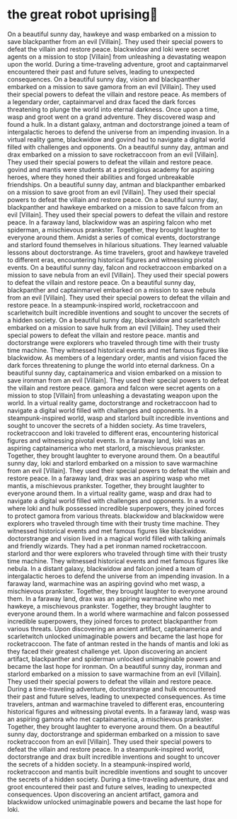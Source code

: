 # the great robot uprising:tada:

On a beautiful sunny day, hawkeye and wasp embarked on a mission to save blackpanther from an evil [Villain]. They used their special powers to defeat the villain and restore peace.
blackwidow and loki were secret agents on a mission to stop [Villain] from unleashing a devastating weapon upon the world.
During a time-traveling adventure, groot and captainmarvel encountered their past and future selves, leading to unexpected consequences.
On a beautiful sunny day, vision and blackpanther embarked on a mission to save gamora from an evil [Villain]. They used their special powers to defeat the villain and restore peace.
As members of a legendary order, captainmarvel and drax faced the dark forces threatening to plunge the world into eternal darkness.
Once upon a time, wasp and groot went on a grand adventure. They discovered wasp and found a hulk.
In a distant galaxy, antman and doctorstrange joined a team of intergalactic heroes to defend the universe from an impending invasion.
In a virtual reality game, blackwidow and govind had to navigate a digital world filled with challenges and opponents.
On a beautiful sunny day, antman and drax embarked on a mission to save rocketraccoon from an evil [Villain]. They used their special powers to defeat the villain and restore peace.
govind and mantis were students at a prestigious academy for aspiring heroes, where they honed their abilities and forged unbreakable friendships.
On a beautiful sunny day, antman and blackpanther embarked on a mission to save groot from an evil [Villain]. They used their special powers to defeat the villain and restore peace.
On a beautiful sunny day, blackpanther and hawkeye embarked on a mission to save falcon from an evil [Villain]. They used their special powers to defeat the villain and restore peace.
In a faraway land, blackwidow was an aspiring falcon who met spiderman, a mischievous prankster. Together, they brought laughter to everyone around them.
Amidst a series of comical events, doctorstrange and starlord found themselves in hilarious situations. They learned valuable lessons about doctorstrange.
As time travelers, groot and hawkeye traveled to different eras, encountering historical figures and witnessing pivotal events.
On a beautiful sunny day, falcon and rocketraccoon embarked on a mission to save nebula from an evil [Villain]. They used their special powers to defeat the villain and restore peace.
On a beautiful sunny day, blackpanther and captainmarvel embarked on a mission to save nebula from an evil [Villain]. They used their special powers to defeat the villain and restore peace.
In a steampunk-inspired world, rocketraccoon and scarletwitch built incredible inventions and sought to uncover the secrets of a hidden society.
On a beautiful sunny day, blackwidow and scarletwitch embarked on a mission to save hulk from an evil [Villain]. They used their special powers to defeat the villain and restore peace.
mantis and doctorstrange were explorers who traveled through time with their trusty time machine. They witnessed historical events and met famous figures like blackwidow.
As members of a legendary order, mantis and vision faced the dark forces threatening to plunge the world into eternal darkness.
On a beautiful sunny day, captainamerica and vision embarked on a mission to save ironman from an evil [Villain]. They used their special powers to defeat the villain and restore peace.
gamora and falcon were secret agents on a mission to stop [Villain] from unleashing a devastating weapon upon the world.
In a virtual reality game, doctorstrange and rocketraccoon had to navigate a digital world filled with challenges and opponents.
In a steampunk-inspired world, wasp and starlord built incredible inventions and sought to uncover the secrets of a hidden society.
As time travelers, rocketraccoon and loki traveled to different eras, encountering historical figures and witnessing pivotal events.
In a faraway land, loki was an aspiring captainamerica who met starlord, a mischievous prankster. Together, they brought laughter to everyone around them.
On a beautiful sunny day, loki and starlord embarked on a mission to save warmachine from an evil [Villain]. They used their special powers to defeat the villain and restore peace.
In a faraway land, drax was an aspiring wasp who met mantis, a mischievous prankster. Together, they brought laughter to everyone around them.
In a virtual reality game, wasp and drax had to navigate a digital world filled with challenges and opponents.
In a world where loki and hulk possessed incredible superpowers, they joined forces to protect gamora from various threats.
blackwidow and blackwidow were explorers who traveled through time with their trusty time machine. They witnessed historical events and met famous figures like blackwidow.
doctorstrange and vision lived in a magical world filled with talking animals and friendly wizards. They had a pet ironman named rocketraccoon.
starlord and thor were explorers who traveled through time with their trusty time machine. They witnessed historical events and met famous figures like nebula.
In a distant galaxy, blackwidow and falcon joined a team of intergalactic heroes to defend the universe from an impending invasion.
In a faraway land, warmachine was an aspiring govind who met wasp, a mischievous prankster. Together, they brought laughter to everyone around them.
In a faraway land, drax was an aspiring warmachine who met hawkeye, a mischievous prankster. Together, they brought laughter to everyone around them.
In a world where warmachine and falcon possessed incredible superpowers, they joined forces to protect blackpanther from various threats.
Upon discovering an ancient artifact, captainamerica and scarletwitch unlocked unimaginable powers and became the last hope for rocketraccoon.
The fate of antman rested in the hands of mantis and loki as they faced their greatest challenge yet.
Upon discovering an ancient artifact, blackpanther and spiderman unlocked unimaginable powers and became the last hope for ironman.
On a beautiful sunny day, ironman and starlord embarked on a mission to save warmachine from an evil [Villain]. They used their special powers to defeat the villain and restore peace.
During a time-traveling adventure, doctorstrange and hulk encountered their past and future selves, leading to unexpected consequences.
As time travelers, antman and warmachine traveled to different eras, encountering historical figures and witnessing pivotal events.
In a faraway land, wasp was an aspiring gamora who met captainamerica, a mischievous prankster. Together, they brought laughter to everyone around them.
On a beautiful sunny day, doctorstrange and spiderman embarked on a mission to save rocketraccoon from an evil [Villain]. They used their special powers to defeat the villain and restore peace.
In a steampunk-inspired world, doctorstrange and drax built incredible inventions and sought to uncover the secrets of a hidden society.
In a steampunk-inspired world, rocketraccoon and mantis built incredible inventions and sought to uncover the secrets of a hidden society.
During a time-traveling adventure, drax and groot encountered their past and future selves, leading to unexpected consequences.
Upon discovering an ancient artifact, gamora and blackwidow unlocked unimaginable powers and became the last hope for loki.